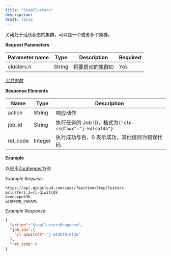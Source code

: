 ```yaml
---
title: "StopClusters"
description: 
draft: false
---
```




关闭处于活跃状态的集群，可以是一个或者多个集群。

**Request Parameters**

| Parameter name | Type | Description | Required |
| --- | --- | --- | --- |
| clusters.n | String | 将要启动的集群ID | Yes |

[_公共参数_](../../../parameters/)

**Response Elements**

| Name | Type | Description |
| --- | --- | --- |
| action | String | 响应动作 |
| job_id | String | 执行任务的 Job ID，格式为`{"cln-ssdfawx":"j-kdlsafda"}` |
| ret_code | Integer | 执行成功与否，0 表示成功，其他值则为错误代码 |

**Example**

以应用[ZooKeeper](https://appcenter.qingcloud.com/apps/app-tg3lbp0a/ZooKeeper%20on%20QingCloud)为例

_Example Request_:

```
https://api.qingcloud.com/iaas/?&action=StopClusters
&clusters.1=cl-q1witcdk
&zone=pek3b
&COMMON_PARAMS
```

_Example Response_:

```json
{
  "action":"StopClustersResponse",
  "job_ids":{
    "cl-q1witcdk":"j-m430f0i8ldu"
  },
  "ret_code":0
}
```


